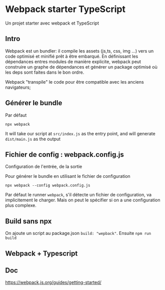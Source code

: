 # Webpack starter TypeScript

Un projet starter avec webpack et TypeScript

## Intro

Webpack est un bundler: il compile les assets (js,ts, css, img ...) vers un code optimisé et minifié prêt à être embarqué. En définissant les dépendances entres modules de manière explicite, webpack peut construire un graphe de dépendances et générer un package optimisé où les deps sont faites dans le bon ordre. 

Webpack "transpile" le code pour être compatible avec les anciens navigateurs;

## Générer le bundle

Par défaut

`npx webpack`

It will take our script at `src/index.js` as the entry point, and will generate `dist/main.js` as the output

## Fichier de config : webpack.config.js

Configuration de l'entrée, de la sortie

Pour générer le bundle en utilisant le fichier de configuration

`npx webpack --config webpack.config.js`

Par défaut le runner `webpack`, s'il détecte un fichier de configuration, va implicitement le charger. Mais on peut le spécifier si on a une configuration plus complexe.

## Build sans npx

On ajoute un script au package.json `build: "wepback"`. Ensuite `npm run build`

## Webpack + Typescript

## Doc

https://webpack.js.org/guides/getting-started/